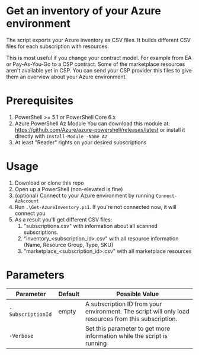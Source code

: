 # Get an inventory of your Azure environment

The script exports your Azure inventory as CSV files. It builds different CSV files for each subscription with resources.

This is most useful if you change your contract model. For example from EA or Pay-As-You-Go to a CSP contract. Some of the marketplace resources aren't available yet in CSP. You can send your CSP provider this files to give them an overview about your Azure environment.

# Prerequisites

1. PowerShell >= 5.1 or PowerShell Core 6.x   
2. Azure PowerShell Az Module
   You can download this module at: https://github.com/Azure/azure-powershell/releases/latest
   or install it directly with `Install-Module -Name Az`
3. At least "Reader" rights on your desired subscriptions

# Usage

1. Download or clone this repo
2. Open up a PowerShell (non-elevated is fine)
3. (optional) Connect to your Azure environment by running `Connect-AzAccount`
4. Run `.\Get-AzureInventory.ps1`. If you're not connected now, it will connect you
5. As a result you'll get different CSV files:
   1. "subscriptions.csv" with information about all scanned subscriptions.
   2. "inventory_<subscription_id>.csv" with all resource information (Name, Resource Group, Type, SKU)
   3. "marketplace_<subscription_id>.csv" with all marketplace resources

# Parameters
|Parameter|Default|Possible Value|
|--|--|--|
| `-SubscriptionId` | empty |A subscription ID from your environment. The script will only load resources from this subscription.|
| `-Verbose` |  | Set this parameter to get more information while the script is running |
